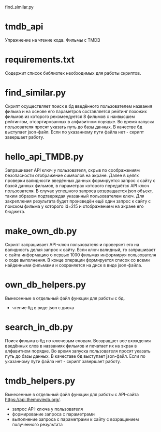 find_similar.py

# tmdb_api
Упражнение на чтение кода. Фильмы с TMDB
# requirements.txt
Содержит список библиотек необходимых для работы скриптов.

# find_similar.py
Скрипт осуществляет поиск в бд введённого пользователем названия фильма и на основе его параметров составляется рейтинг похожих фильмов из которого рекомендуется 8 фильмов с наивысшем рейтингом, отсортированных в алфавитном порядке.
Во время запуска пользователя просят указать путь до базы данных.
В качестве бд выступает json-файл.
Если по указанному пути файла нет - скрипт завершает работу.

# hello_api_TMDB.py
Запрашивает API ключ у пользователя, скрыв по соображениям безопасности отображение символов на экране. Далее в целях проверки валидности введённых данных формируется запрос к сайту с базой данных фильмов, в параметрах которого передаётся API ключ пользователя. В случае успешного запроса возвращается json объект, таким образом подтверждая указанный пользователем ключ.
Для закрепления результата будет произведён ещё один запрос к сайту с поиском фильма у которого id=215 и отображением на экране его бюджета.

# make_own_db.py
Скрипт запрашивает API-ключ пользователя и проверяет его на валидность делая запрос к сайту. Если ключ валидный, то запрашивает с сайта информацию о первых 1000 фильмах информируя пользователя о ходе выполнения. В конце операции формируется список со всеми найденными фильмами и сохраняется на диск в виде json-файла.

# own_db_helpers.py
Вынесенные в отдельный файл функции для работы с бд.
- чтение бд в виде json с диска

# search_in_db.py
Поиск фильма в бд по ключевым словам. Возвращает все вхождения введённых слов в названиях фильмов и печатает их на экран в алфавитном порядке.
Во время запуска пользователя просят указать путь до базы данных.
В качеставе бд выступает json-файл.
Если по указанному пути файла нет - скрипт завершает работу.

# tmdb_helpers.py
Вынесенные в отдельный файл функции для работы с API-сайта https://api.themoviedb.org/.
- запрос API-ключа у пользователя
- формирование запроса с параметрами
- выполнение запроса с параметрами к сайту с возращением полученного результата
